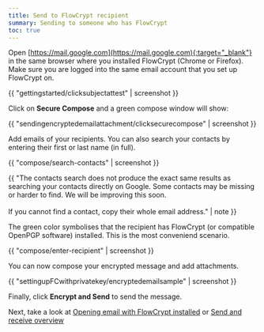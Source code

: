 ```yaml
---
title: Send to FlowCrypt recipient
summary: Sending to someone who has FlowCrypt
toc: true
---
```


Open [https://mail.google.com](https://mail.google.com){:target="_blank"} in the same browser where you installed FlowCrypt (Chrome or Firefox). Make sure you are logged into the same email account that you set up FlowCrypt on.

{{ "gettingstarted/clicksubjectattest" | screenshot }}

Click on **Secure Compose** and a green compose window will show:

{{ "sendingencryptedemailattachment/clicksecurecompose" | screenshot }}

Add emails of your recipients. You can also search your contacts by entering their first or last name (in full).

{{ "compose/search-contacts" | screenshot }}

{{ "The contacts search does not produce the exact same results as searching your contacts directly on Google. Some contacts may be missing or harder to find. We will be improving this soon.<br><br>If you cannot find a contact, copy their whole email address." | note }}

The green color symbolises that the recipient has FlowCrypt (or compatible OpenPGP software) installed. This is the most conveniend scenario.

{{ "compose/enter-recipient" | screenshot }}

You can now compose your encrypted message and add attachments.

{{ "settingupFCwithprivatekey/encryptedemailsample" | screenshot }}

Finally, click **Encrypt and Send** to send the message.

Next, take a look at [Opening email with FlowCrypt installed](opening-an-email-with-flowcrypt-installed) or [Send and receive overview](.)
